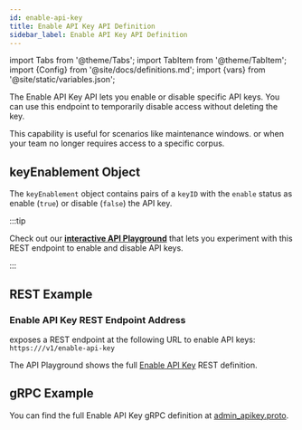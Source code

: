```yaml
---
id: enable-api-key
title: Enable API Key API Definition
sidebar_label: Enable API Key API Definition
---
```


import Tabs from '@theme/Tabs';
import TabItem from '@theme/TabItem';
import {Config} from '@site/docs/definitions.md';
import {vars} from '@site/static/variables.json';

The Enable API Key API lets you enable or disable specific API keys. You 
can use this endpoint to temporarily disable access without deleting the key.

This capability is useful for scenarios like maintenance windows. or when your 
team no longer requires access to a specific corpus.

## keyEnablement Object

The `keyEnablement` object contains pairs of a `keyID` with the `enable` 
status as enable (`true`) or disable (`false`) the API key.

:::tip

Check out our [**interactive API Playground**](/docs/rest-api/enable-api-key) that lets 
you experiment with this REST endpoint to enable and disable API keys.

:::

## REST Example

### Enable API Key REST Endpoint Address

<Config v="names.product"/> exposes a REST endpoint at the following URL
to enable API keys:
<code>https://<Config v="domains.rest.indexing"/>/v1/enable-api-key</code>

The API Playground shows the full [Enable API Key](/docs/rest-api/enable-api-key) REST definition.

## gRPC Example

You can find the full Enable API Key gRPC definition at [admin_apikey.proto](https://github.com/vectara/protos/blob/main/admin_apikey.proto).